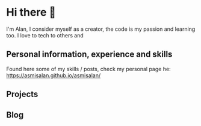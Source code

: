 # Hi there 👋

I'm Alan, I consider myself as a creator, the code is my passion and learning
too. I love to tech to others and

## Personal information, experience and skills

Found here some of my skills / posts, check my personal page he:
https://asmisalan.github.io/asmisalan/

## Projects

## Blog
